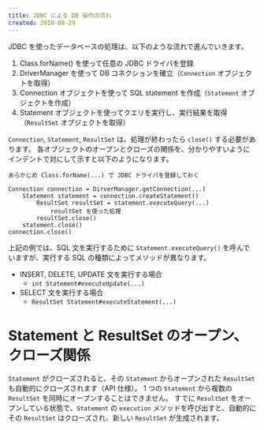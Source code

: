 ```yaml
---
title: JDBC による DB 操作の流れ
created: 2010-08-29
---
```


JDBC を使ったデータベースの処理は、以下のような流れで進んでいきます。

1. Class.forName() を使って任意の JDBC ドライバを登録
2. DriverManager を使って DB コネクションを確立（```Connection``` オブジェクトを取得）
3. Connection オブジェクトを使って SQL statement を作成（```Statement``` オブジェクトを作成）
4. Statement オブジェクトを使ってクエリを実行し、実行結果を取得（```ResultSet``` オブジェクトを取得）

```Connection```, ```Statement```, ```ResultSet``` は、処理が終わったら ```close()``` する必要があります。
各オブジェクトのオープンとクローズの関係を、分かりやすいようにインデントで対にして示すと以下のようになります。

```
あらかじめ Class.forName(...) で JDBC ドライバを登録しておく

Connection connection = DirverManager.getConnection(...)
    Statement statement = connection.createStatement()
        ResultSet resultSet = statement.executeQuery(...)
            resultSet を使った処理
        resultSet.close()
    statement.close()
connection.close()
```

上記の例では、SQL 文を実行するために ```Statement.executeQuery()``` を呼んでいますが、実行する SQL の種類によってメソッドが異なります。

* INSERT, DELETE, UPDATE 文を実行する場合
  * ```int Statement#executeUpdate(...)```
* SELECT 文を実行する場合
  * ```ResultSet Statement#executeStatement(...)```

Statement と ResultSet のオープン、クローズ関係
====
```Statement``` がクローズされると、その ```Statement``` からオープンされた ```ResultSet``` も自動的にクローズされます（API 仕様）。
1 つの ```Statement``` から複数の ```ResultSet``` を同時にオープンすることはできません。
すでに ```ResultSet``` をオープンしている状態で、```Statement``` の ```execution``` メソッドを呼び出すと、自動的にその ```ResultSet``` はクローズされ、新しい ```ResultSet``` が生成されます。

